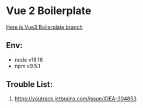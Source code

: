 # Vue 2 Boilerplate

[Here is Vue3 Boilerplate branch](https://github.com/Termonna/vueBoilerplate)

## Env:
- node v18.16
- npm v9.5.1

## Trouble List:
1. https://youtrack.jetbrains.com/issue/IDEA-304853 

